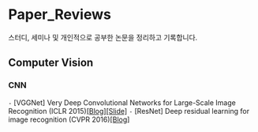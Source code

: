 # Paper_Reviews
스터디, 세미나 및 개인적으로 공부한 논문을 정리하고 기록합니다.


## Computer Vision
### CNN

`-` [VGGNet] Very Deep Convolutional Networks for Large-Scale Image Recognition (ICLR 2015)[[Blog]](https://ksko0424.tistory.com/23)[[Slide]](https://drive.google.com/file/d/1-WnVJWXNxIXzJcWLRnvN8mDDcbL07lb1/view?usp=sharing)
`-` [ResNet] Deep residual learning for image recognition (CVPR 2016)[[Blog]](https://ksko0424.tistory.com/24)
